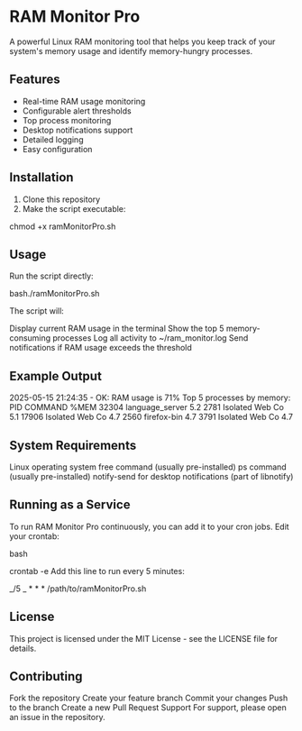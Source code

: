 # RAM Monitor Pro

A powerful Linux RAM monitoring tool that helps you keep track of your system's memory usage and identify memory-hungry processes.

## Features

- Real-time RAM usage monitoring
- Configurable alert thresholds
- Top process monitoring
- Desktop notifications support
- Detailed logging
- Easy configuration

## Installation

1. Clone this repository
2. Make the script executable:

chmod +x ramMonitorPro.sh

## Usage

Run the script directly:

bash./ramMonitorPro.sh

The script will:

Display current RAM usage in the terminal
Show the top 5 memory-consuming processes
Log all activity to ~/ram_monitor.log
Send notifications if RAM usage exceeds the threshold

## Example Output

2025-05-15 21:24:35 - OK: RAM usage is 71%
Top 5 processes by memory:
PID COMMAND %MEM
32304 language_server 5.2
2781 Isolated Web Co 5.1
17906 Isolated Web Co 4.7
2560 firefox-bin 4.7
3791 Isolated Web Co 4.7

## System Requirements

Linux operating system
free command (usually pre-installed)
ps command (usually pre-installed)
notify-send for desktop notifications (part of libnotify)

## Running as a Service

To run RAM Monitor Pro continuously, you can add it to your cron jobs. Edit your crontab:

bash

crontab -e
Add this line to run every 5 minutes:

_/5 _ \* \* \* /path/to/ramMonitorPro.sh

## License

This project is licensed under the MIT License - see the LICENSE file for details.

## Contributing

Fork the repository
Create your feature branch
Commit your changes
Push to the branch
Create a new Pull Request
Support
For support, please open an issue in the repository.

